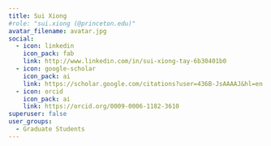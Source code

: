 ```yaml
---
title: Sui Xiong
#role: "sui.xiong (@princeton.edu)"
avatar_filename: avatar.jpg
social:
  - icon: linkedin
    icon_pack: fab
    link: http://www.linkedin.com/in/sui-xiong-tay-6b30401b0
  - icon: google-scholar
    icon_pack: ai
    link: https://scholar.google.com/citations?user=436B-JsAAAAJ&hl=en
  - icon: orcid
    icon_pack: ai
    link: https://orcid.org/0009-0006-1182-3610
superuser: false
user_groups:
  - Graduate Students
---
```

